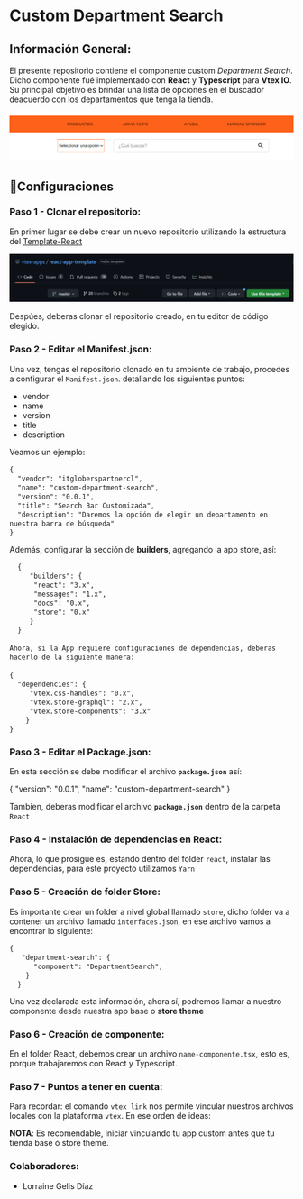 # Custom Department Search

## Información General:

El presente repositorio contiene el componente custom _Department Search_. Dicho componente fué implementado con **React** y **Typescript** para **Vtex IO**. Su principal objetivo es brindar una lista de opciones en el buscador deacuerdo con los departamentos que tenga la tienda.

![Preview](../assets/img_search.png)

## :wrench:Configuraciones

### Paso 1 - Clonar el repositorio:

En primer lugar se debe crear un nuevo repositorio utilizando la estructura del [Template-React](https://github.com/vtex-apps/react-app-template)

![image](../assets/img_templatereact.png)

Despúes, deberas clonar el repositorio creado, en tu editor de código elegido.

### Paso 2 - Editar el Manifest.json:

Una vez, tengas el repositorio clonado en tu ambiente de trabajo, procedes a configurar el `Manifest.json`. detallando los siguientes puntos:

- vendor
- name
- version
- title
- description

Veamos un ejemplo:

    {
      "vendor": "itgloberspartnercl",
      "name": "custom-department-search",
      "version": "0.0.1",
      "title": "Search Bar Customizada",
      "description": "Daremos la opción de elegir un departamento en nuestra barra de búsqueda"
    }

Además, configurar la sección de **builders**, agregando la app store, así:

      {
         "builders": {
          "react": "3.x",
          "messages": "1.x",
          "docs": "0.x",
          "store": "0.x"
         }
      }

    Ahora, si la App requiere configuraciones de dependencias, deberas hacerlo de la siguiente manera:

    {
      "dependencies": {
         "vtex.css-handles": "0.x",
         "vtex.store-graphql": "2.x",
         "vtex.store-components": "3.x"
        }
    }

### Paso 3 - Editar el Package.json:

En esta sección se debe modificar el archivo **`package.json`** así:

{
"version": "0.0.1",
"name": "custom-department-search"
}

Tambien, deberas modificar el archivo **`package.json`** dentro de la carpeta `React`

### Paso 4 - Instalación de dependencias en React:

Ahora, lo que prosigue es, estando dentro del folder `react`, instalar las dependencias, para este proyecto utilizamos `Yarn`

### Paso 5 - Creación de folder Store:

Es importante crear un folder a nivel global llamado `store`, dicho folder va a contener un archivo llamado `interfaces.json`, en ese archivo vamos a encontrar lo siguiente:

    {
       "department-search": {
          "component": "DepartmentSearch",
        }
      }

Una vez declarada esta información, ahora sí, podremos llamar a nuestro componente desde nuestra app base o **store theme**

### Paso 6 - Creación de componente:

En el folder React, debemos crear un archivo `name-componente.tsx`, esto es, porque trabajaremos con React y Typescript.

### Paso 7 - Puntos a tener en cuenta:

Para recordar: el comando `vtex link` nos permite vincular nuestros archivos locales con la plataforma `vtex`. En ese orden de ideas:

**NOTA**: Es recomendable, iniciar vinculando tu app custom antes que tu tienda base ó store theme.

### Colaboradores:

- Lorraine Gelis Díaz 
